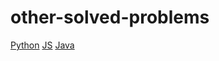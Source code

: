 # other-solved-problems

[Python](https://github.com/hammoda711/Py_Biscuits)
[JS](https://github.com/hammoda711/JS_Biscuits)
[Java](https://github.com/hammoda711/Java_Biscuits)


